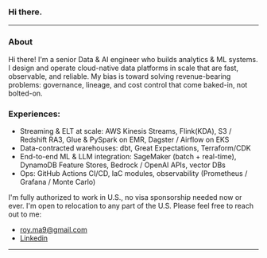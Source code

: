### Hi there.
---
### About
Hi there! I'm a senior Data & AI engineer who builds analytics & ML systems. I design and operate cloud-native data platforms in scale that are fast, observable, and reliable. My bias is toward solving revenue-bearing problems: governance, lineage, and cost control that come baked-in, not bolted-on.

### Experiences:
* Streaming & ELT at scale: AWS Kinesis Streams, Flink(KDA), S3 / Redshift RA3, Glue & PySpark on EMR, Dagster / Airflow on EKS
* Data-contracted warehouses: dbt, Great Expectations, Terraform/CDK
* End-to-end ML & LLM integration: SageMaker (batch + real-time), DynamoDB Feature Stores, Bedrock / OpenAI APIs, vector DBs
* Ops: GitHub Actions CI/CD, IaC modules, observability (Prometheus / Grafana / Monte Carlo)

I'm fully authorized to work in U.S., no visa sponsorship needed now or ever. I'm open to relocation to any part of the U.S. Please feel free to reach out to me:
- roy.ma9@gmail.com
- [Linkedin](https://www.linkedin.com/in/royma/)
---
